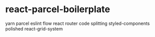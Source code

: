 # react-parcel-boilerplate
yarn
parcel
eslint
flow
react router
code splitting
styled-components polished react-grid-system
